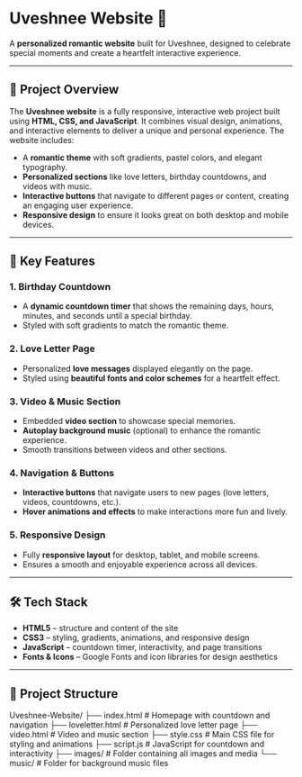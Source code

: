 # Uveshnee Website 💖

A **personalized romantic website** built for Uveshnee, designed to celebrate special moments and create a heartfelt interactive experience.

---

## 🚀 Project Overview
The **Uveshnee website** is a fully responsive, interactive web project built using **HTML, CSS, and JavaScript**. It combines visual design, animations, and interactive elements to deliver a unique and personal experience. The website includes:  

- A **romantic theme** with soft gradients, pastel colors, and elegant typography.  
- **Personalized sections** like love letters, birthday countdowns, and videos with music.  
- **Interactive buttons** that navigate to different pages or content, creating an engaging user experience.  
- **Responsive design** to ensure it looks great on both desktop and mobile devices.  

---

## 🌟 Key Features

### 1. Birthday Countdown
- A **dynamic countdown timer** that shows the remaining days, hours, minutes, and seconds until a special birthday.  
- Styled with soft gradients to match the romantic theme.  

### 2. Love Letter Page
- Personalized **love messages** displayed elegantly on the page.  
- Styled using **beautiful fonts and color schemes** for a heartfelt effect.  

### 3. Video & Music Section
- Embedded **video section** to showcase special memories.  
- **Autoplay background music** (optional) to enhance the romantic experience.  
- Smooth transitions between videos and other sections.  

### 4. Navigation & Buttons
- **Interactive buttons** that navigate users to new pages (love letters, videos, countdowns, etc.).  
- **Hover animations and effects** to make interactions more fun and lively.  

### 5. Responsive Design
- Fully **responsive layout** for desktop, tablet, and mobile screens.  
- Ensures a smooth and enjoyable experience across all devices.  

---

## 🛠️ Tech Stack
- **HTML5** – structure and content of the site  
- **CSS3** – styling, gradients, animations, and responsive design  
- **JavaScript** – countdown timer, interactivity, and page transitions  
- **Fonts & Icons** – Google Fonts and icon libraries for design aesthetics  

---

## 📁 Project Structure
Uveshnee-Website/
├── index.html # Homepage with countdown and navigation
├── loveletter.html # Personalized love letter page
├── video.html # Video and music section
├── style.css # Main CSS file for styling and animations
├── script.js # JavaScript for countdown and interactivity
├── images/ # Folder containing all images and media
└── music/ # Folder for background music files
